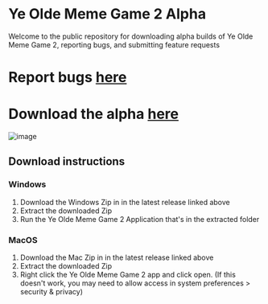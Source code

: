 # Ye Olde Meme Game 2 Alpha

Welcome to the public repository for downloading alpha builds of Ye Olde Meme Game 2, reporting bugs, and submitting feature requests

# Report bugs [here](https://github.com/EthanSK/Ye-Olde-Meme-Game-2-Alpha/issues)

# Download the alpha [here](https://github.com/EthanSK/Ye-Olde-Meme-Game-2-Alpha/releases)

![image](https://user-images.githubusercontent.com/13756744/205411529-3c0858cf-3bb8-4e4d-a1b2-8e06467dcaef.png)


## Download instructions

### Windows

1. Download the Windows Zip in in the latest release linked above
2. Extract the downloaded Zip
3. Run the Ye Olde Meme Game 2 Application that's in the extracted folder


### MacOS

1. Download the Mac Zip in in the latest release linked above
2. Extract the downloaded Zip
3. Right click the Ye Olde Meme Game 2 app and click open. (If this doesn't work, you may need to allow access in system preferences > security & privacy)
